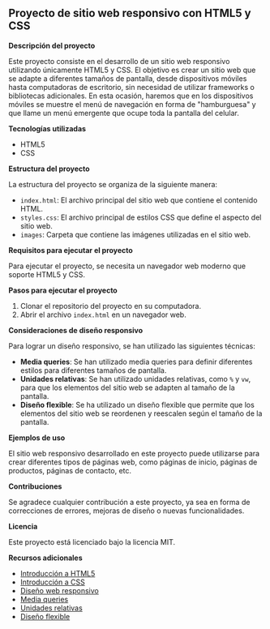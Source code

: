 ## Proyecto de sitio web responsivo con HTML5 y CSS

**Descripción del proyecto**

Este proyecto consiste en el desarrollo de un sitio web responsivo utilizando únicamente HTML5 y CSS. El objetivo es crear un sitio web que se adapte a diferentes tamaños de pantalla, desde dispositivos móviles hasta computadoras de escritorio, sin necesidad de utilizar frameworks o bibliotecas adicionales.
En esta ocasión, haremos que en los dispositivos móviles se muestre el menú de navegación en forma de "hamburguesa" y que llame un menú emergente que ocupe toda la pantalla del celular.

**Tecnologías utilizadas**

- HTML5
- CSS

**Estructura del proyecto**

La estructura del proyecto se organiza de la siguiente manera:

- `index.html`: El archivo principal del sitio web que contiene el contenido HTML.
- `styles.css`: El archivo principal de estilos CSS que define el aspecto del sitio web.
- `images`: Carpeta que contiene las imágenes utilizadas en el sitio web.

**Requisitos para ejecutar el proyecto**

Para ejecutar el proyecto, se necesita un navegador web moderno que soporte HTML5 y CSS.

**Pasos para ejecutar el proyecto**

1. Clonar el repositorio del proyecto en su computadora.
2. Abrir el archivo `index.html` en un navegador web.

**Consideraciones de diseño responsivo**

Para lograr un diseño responsivo, se han utilizado las siguientes técnicas:

- **Media queries**: Se han utilizado media queries para definir diferentes estilos para diferentes tamaños de pantalla.
- **Unidades relativas**: Se han utilizado unidades relativas, como `%` y `vw`, para que los elementos del sitio web se adapten al tamaño de la pantalla.
- **Diseño flexible**: Se ha utilizado un diseño flexible que permite que los elementos del sitio web se reordenen y reescalen según el tamaño de la pantalla.

**Ejemplos de uso**

El sitio web responsivo desarrollado en este proyecto puede utilizarse para crear diferentes tipos de páginas web, como páginas de inicio, páginas de productos, páginas de contacto, etc.

**Contribuciones**

Se agradece cualquier contribución a este proyecto, ya sea en forma de correcciones de errores, mejoras de diseño o nuevas funcionalidades.

**Licencia**

Este proyecto está licenciado bajo la licencia MIT.

**Recursos adicionales**

- [Introducción a HTML5](https://developer.mozilla.org/es/docs/Web/HTML)
- [Introducción a CSS](https://developer.mozilla.org/es/docs/Web/CSS)
- [Diseño web responsivo](https://blog.hubspot.es/website/diseno-responsive)
- [Media queries](https://developer.mozilla.org/es/docs/Web/CSS/Media_queries)
- [Unidades relativas](https://lenguajecss.com/css/unidades-css/relativas/)
- [Diseño flexible](https://developer.mozilla.org/es/docs/Web/CSS/CSS_flexible_box_layout)

